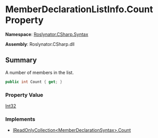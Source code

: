 # MemberDeclarationListInfo\.Count Property

**Namespace**: [Roslynator.CSharp.Syntax](../../README.md)

**Assembly**: Roslynator\.CSharp\.dll

## Summary

A number of members in the list\.

```csharp
public int Count { get; }
```

### Property Value

[Int32](https://docs.microsoft.com/en-us/dotnet/api/system.int32)

### Implements

* [IReadOnlyCollection\<MemberDeclarationSyntax>.Count](https://docs.microsoft.com/en-us/dotnet/api/system.collections.generic.ireadonlycollection-1.count)
